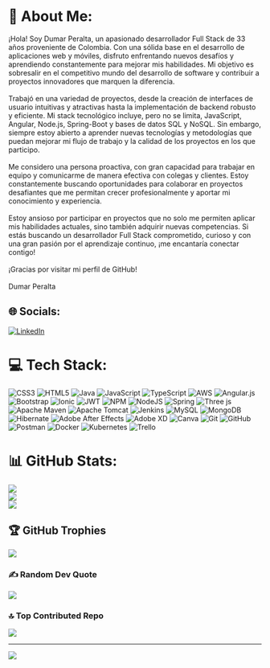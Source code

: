 # 💫 About Me:
¡Hola! Soy Dumar Peralta, un apasionado desarrollador Full Stack de 33 años proveniente de Colombia. Con una sólida base en el desarrollo de aplicaciones web y móviles, disfruto enfrentando nuevos desafíos y aprendiendo constantemente para mejorar mis habilidades. Mi objetivo es sobresalir en el competitivo mundo del desarrollo de software y contribuir a proyectos innovadores que marquen la diferencia.<br><br>Trabajó en una variedad de proyectos, desde la creación de interfaces de usuario intuitivas y atractivas hasta la implementación de backend robusto y eficiente. Mi stack tecnológico incluye, pero no se limita, JavaScript, Angular, Node.js, Spring-Boot y bases de datos SQL y NoSQL. Sin embargo, siempre estoy abierto a aprender nuevas tecnologías y metodologías que puedan mejorar mi flujo de trabajo y la calidad de los proyectos en los que participo.<br><br>Me considero una persona proactiva, con gran capacidad para trabajar en equipo y comunicarme de manera efectiva con colegas y clientes. Estoy constantemente buscando oportunidades para colaborar en proyectos desafiantes que me permitan crecer profesionalmente y aportar mi conocimiento y experiencia.<br><br>Estoy ansioso por participar en proyectos que no solo me permiten aplicar mis habilidades actuales, sino también adquirir nuevas competencias. Si estás buscando un desarrollador Full Stack comprometido, curioso y con una gran pasión por el aprendizaje continuo, ¡me encantaría conectar contigo!<br><br>¡Gracias por visitar mi perfil de GitHub!<br><br>Dumar Peralta


## 🌐 Socials:
[![LinkedIn](https://img.shields.io/badge/LinkedIn-%230077B5.svg?logo=linkedin&logoColor=white)](https://linkedin.com/in/www.linkedin.com/in/dumarperalta) 

# 💻 Tech Stack:
![CSS3](https://img.shields.io/badge/css3-%231572B6.svg?style=for-the-badge&logo=css3&logoColor=white) ![HTML5](https://img.shields.io/badge/html5-%23E34F26.svg?style=for-the-badge&logo=html5&logoColor=white) ![Java](https://img.shields.io/badge/java-%23ED8B00.svg?style=for-the-badge&logo=openjdk&logoColor=white) ![JavaScript](https://img.shields.io/badge/javascript-%23323330.svg?style=for-the-badge&logo=javascript&logoColor=%23F7DF1E) ![TypeScript](https://img.shields.io/badge/typescript-%23007ACC.svg?style=for-the-badge&logo=typescript&logoColor=white) ![AWS](https://img.shields.io/badge/AWS-%23FF9900.svg?style=for-the-badge&logo=amazon-aws&logoColor=white) ![Angular.js](https://img.shields.io/badge/angular.js-%23E23237.svg?style=for-the-badge&logo=angularjs&logoColor=white) ![Bootstrap](https://img.shields.io/badge/bootstrap-%238511FA.svg?style=for-the-badge&logo=bootstrap&logoColor=white) ![Ionic](https://img.shields.io/badge/Ionic-%233880FF.svg?style=for-the-badge&logo=Ionic&logoColor=white) ![JWT](https://img.shields.io/badge/JWT-black?style=for-the-badge&logo=JSON%20web%20tokens) ![NPM](https://img.shields.io/badge/NPM-%23CB3837.svg?style=for-the-badge&logo=npm&logoColor=white) ![NodeJS](https://img.shields.io/badge/node.js-6DA55F?style=for-the-badge&logo=node.js&logoColor=white) ![Spring](https://img.shields.io/badge/spring-%236DB33F.svg?style=for-the-badge&logo=spring&logoColor=white) ![Three js](https://img.shields.io/badge/threejs-black?style=for-the-badge&logo=three.js&logoColor=white) ![Apache Maven](https://img.shields.io/badge/Apache%20Maven-C71A36?style=for-the-badge&logo=Apache%20Maven&logoColor=white) ![Apache Tomcat](https://img.shields.io/badge/apache%20tomcat-%23F8DC75.svg?style=for-the-badge&logo=apache-tomcat&logoColor=black) ![Jenkins](https://img.shields.io/badge/jenkins-%232C5263.svg?style=for-the-badge&logo=jenkins&logoColor=white) ![MySQL](https://img.shields.io/badge/mysql-4479A1.svg?style=for-the-badge&logo=mysql&logoColor=white) ![MongoDB](https://img.shields.io/badge/MongoDB-%234ea94b.svg?style=for-the-badge&logo=mongodb&logoColor=white) ![Hibernate](https://img.shields.io/badge/Hibernate-59666C?style=for-the-badge&logo=Hibernate&logoColor=white) ![Adobe After Effects](https://img.shields.io/badge/Adobe%20After%20Effects-9999FF.svg?style=for-the-badge&logo=Adobe%20After%20Effects&logoColor=white) ![Adobe XD](https://img.shields.io/badge/Adobe%20XD-470137?style=for-the-badge&logo=Adobe%20XD&logoColor=#FF61F6) ![Canva](https://img.shields.io/badge/Canva-%2300C4CC.svg?style=for-the-badge&logo=Canva&logoColor=white) ![Git](https://img.shields.io/badge/git-%23F05033.svg?style=for-the-badge&logo=git&logoColor=white) ![GitHub](https://img.shields.io/badge/github-%23121011.svg?style=for-the-badge&logo=github&logoColor=white) ![Postman](https://img.shields.io/badge/Postman-FF6C37?style=for-the-badge&logo=postman&logoColor=white) ![Docker](https://img.shields.io/badge/docker-%230db7ed.svg?style=for-the-badge&logo=docker&logoColor=white) ![Kubernetes](https://img.shields.io/badge/kubernetes-%23326ce5.svg?style=for-the-badge&logo=kubernetes&logoColor=white) ![Trello](https://img.shields.io/badge/Trello-%23026AA7.svg?style=for-the-badge&logo=Trello&logoColor=white)
# 📊 GitHub Stats:
![](https://github-readme-stats.vercel.app/api?username=dumar2440&theme=tokyonight&hide_border=false&include_all_commits=false&count_private=false)<br/>
![](https://github-readme-streak-stats.herokuapp.com/?user=dumar2440&theme=tokyonight&hide_border=false)<br/>
![](https://github-readme-stats.vercel.app/api/top-langs/?username=dumar2440&theme=tokyonight&hide_border=false&include_all_commits=false&count_private=false&layout=compact)

## 🏆 GitHub Trophies
![](https://github-profile-trophy.vercel.app/?username=dumar2440&theme=gruvbox&no-frame=false&no-bg=false&margin-w=4)

### ✍️ Random Dev Quote
![](https://quotes-github-readme.vercel.app/api?type=vetical&theme=merko)

### 🔝 Top Contributed Repo
![](https://github-contributor-stats.vercel.app/api?username=dumar2440&limit=5&theme=gruvbox&combine_all_yearly_contributions=true)

---
[![](https://visitcount.itsvg.in/api?id=dumar2440&icon=9&color=6)](https://visitcount.itsvg.in)

<!-- Proudly created with GPRM ( https://gprm.itsvg.in ) -->
